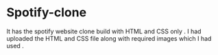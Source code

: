 # Spotify-clone
It has the spotify website clone build with HTML and CSS only .
I had uploaded the HTML and CSS file along with required images which I had used .
